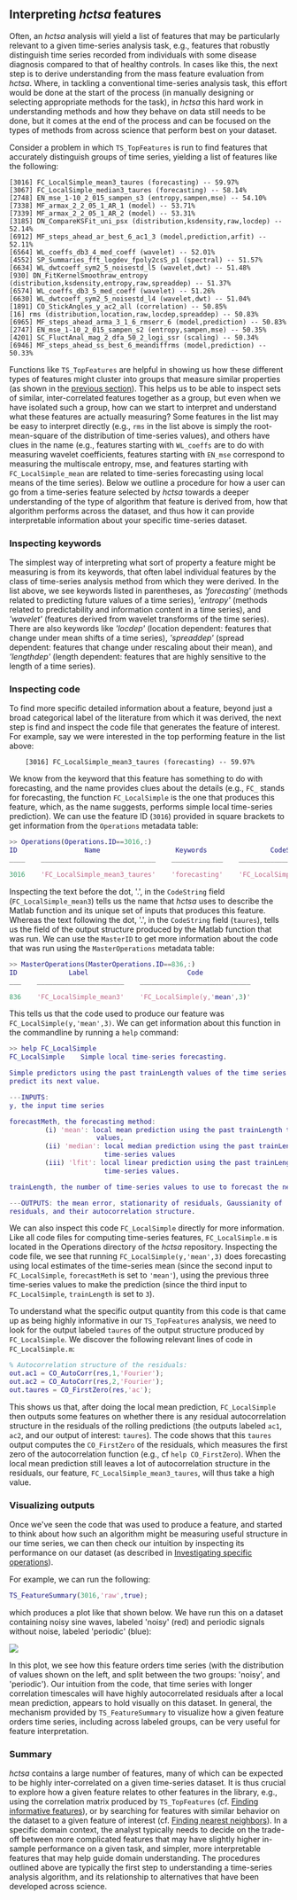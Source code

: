 ## Interpreting _hctsa_ features

Often, an _hctsa_ analysis will yield a list of features that may be particularly relevant to a given time-series analysis task, e.g., features that robustly distinguish time series recorded from individuals with some disease diagnosis compared to that of healthy controls.
In cases like this, the next step is to derive understanding from the mass feature evaluation from _hctsa_.
Where, in tackling a conventional time-series analysis task, this effort would be done at the start of the process (in manually designing or selecting appropriate methods for the task), in _hctsa_ this hard work in understanding methods and how they behave on data still needs to be done, but it comes at the end of the process and can be focused on the types of methods from across science that perform best on your dataset.

Consider a problem in which `TS_TopFeatures` is run to find features that accurately distinguish groups of time series, yielding a list of features like the following:

```
[3016] FC_LocalSimple_mean3_taures (forecasting) -- 59.97%
[3067] FC_LocalSimple_median3_taures (forecasting) -- 58.14%
[2748] EN_mse_1-10_2_015_sampen_s3 (entropy,sampen,mse) -- 54.10%
[7338] MF_armax_2_2_05_1_AR_1 (model) -- 53.71%
[7339] MF_armax_2_2_05_1_AR_2 (model) -- 53.31%
[3185] DN_CompareKSFit_uni_psx (distribution,ksdensity,raw,locdep) -- 52.14%
[6912] MF_steps_ahead_ar_best_6_ac1_3 (model,prediction,arfit) -- 52.11%
[6564] WL_coeffs_db3_4_med_coeff (wavelet) -- 52.01%
[4552] SP_Summaries_fft_logdev_fpoly2csS_p1 (spectral) -- 51.57%
[6634] WL_dwtcoeff_sym2_5_noisestd_l5 (wavelet,dwt) -- 51.48%
[930] DN_FitKernelSmoothraw_entropy (distribution,ksdensity,entropy,raw,spreaddep) -- 51.37%
[6574] WL_coeffs_db3_5_med_coeff (wavelet) -- 51.26%
[6630] WL_dwtcoeff_sym2_5_noisestd_l4 (wavelet,dwt) -- 51.04%
[1891] CO_StickAngles_y_ac2_all (correlation) -- 50.85%
[16] rms (distribution,location,raw,locdep,spreaddep) -- 50.83%
[6965] MF_steps_ahead_arma_3_1_6_rmserr_6 (model,prediction) -- 50.83%
[2747] EN_mse_1-10_2_015_sampen_s2 (entropy,sampen,mse) -- 50.35%
[4201] SC_FluctAnal_mag_2_dfa_50_2_logi_ssr (scaling) -- 50.34%
[6946] MF_steps_ahead_ss_best_6_meandiffrms (model,prediction) -- 50.33%
```

Functions like `TS_TopFeatures` are helpful in showing us how these different types of features might cluster into groups that measure similar properties (as shown in the [previous section](ts_topfeatures.md)). This helps us to be able to inspect sets of similar, inter-correlated features together as a group, but even when we have isolated such a group, how can we start to interpret and understand what these features are actually measuring?
Some features in the list may be easy to interpret directly (e.g., `rms` in the list above is simply the root-mean-square of the distribution of time-series values), and others have clues in the name (e.g., features starting with `WL_coeffs` are to do with measuring wavelet coefficients, features starting with `EN_mse` correspond to measuring the multiscale entropy, mse, and features starting with `FC_LocalSimple_mean` are related to time-series forecasting using local means of the time series).
Below we outline a procedure for how a user can go from a time-series feature selected by _hctsa_ towards a deeper understanding of the type of algorithm that feature is derived from, how that algorithm performs across the dataset, and thus how it can provide interpretable information about your specific time-series dataset.

### Inspecting keywords

The simplest way of interpreting what sort of property a feature might be measuring is from its keywords, that often label individual features by the class of time-series analysis method from which they were derived. In the list above, we see keywords listed in parentheses, as _'forecasting'_ \(methods related to predicting future values of a time series\), _'entropy'_ \(methods related to predictability and information content in a time series\), and _'wavelet'_ \(features derived from wavelet transforms of the time series\). There are also keywords like _'locdep'_ \(location dependent: features that change under mean shifts of a time series\), _'spreaddep'_ \(spread dependent: features that change under rescaling about their mean\), and _'lengthdep'_ \(length dependent: features that are highly sensitive to the length of a time series\).

### Inspecting code

To find more specific detailed information about a feature, beyond just a broad categorical label of the literature from which it was derived, the next step is find and inspect the code file that generates the feature of interest. For example, say we were interested in the top performing feature in the list above:
```
    [3016] FC_LocalSimple_mean3_taures (forecasting) -- 59.97%
```
We know from the keyword that this feature has something to do with forecasting, and the name provides clues about the details (e.g., `FC_` stands for forecasting, the function `FC_LocalSimple` is the one that produces this feature, which, as the name suggests, performs simple local time-series prediction).
We can use the feature ID (`3016`) provided in square brackets to get information from the `Operations` metadata table:

```matlab
>> Operations(Operations.ID==3016,:)
ID                 Name                   Keywords                CodeString              MasterID
____    _____________________________    _____________    _____________________________    ________

3016    'FC_LocalSimple_mean3_taures'    'forecasting'    'FC_LocalSimple_mean3.taures'    836
```

Inspecting the text before the dot, '.', in the `CodeString` field (`FC_LocalSimple_mean3`) tells us the name that _hctsa_ uses to describe the Matlab function and its unique set of inputs that produces this feature. Whereas the text following the dot, '.', in the `CodeString` field (`taures`), tells us the field of the output structure produced by the Matlab function that was run.
We can use the `MasterID` to get more information about the code that was run using the `MasterOperations` metadata table:

```matlab
>> MasterOperations(MasterOperations.ID==836,:)
ID             Label                         Code
___    ______________________    ____________________________

836    'FC_LocalSimple_mean3'    'FC_LocalSimple(y,'mean',3)'
```

This tells us that the code used to produce our feature was `FC_LocalSimple(y,'mean',3)`.
We can get information about this function in the commandline by running a `help` command:

```matlab
>> help FC_LocalSimple
FC_LocalSimple    Simple local time-series forecasting.

Simple predictors using the past trainLength values of the time series to
predict its next value.

---INPUTS:
y, the input time series

forecastMeth, the forecasting method:
         (i) 'mean': local mean prediction using the past trainLength time-series
                      values,
         (ii) 'median': local median prediction using the past trainLength
                        time-series values
         (iii) 'lfit': local linear prediction using the past trainLength
                        time-series values.

trainLength, the number of time-series values to use to forecast the next value

---OUTPUTS: the mean error, stationarity of residuals, Gaussianity of
residuals, and their autocorrelation structure.
```

We can also inspect this code `FC_LocalSimple` directly for more information. Like all code files for computing time-series features, `FC_LocalSimple.m` is located in the Operations directory of the _hctsa_ repository. Inspecting the code file, we see that running `FC_LocalSimple(y,'mean',3)` does forecasting using local estimates of the time-series mean (since the second input to `FC_LocalSimple`, `forecastMeth` is set to `'mean'`), using the previous three time-series values to make the prediction (since the third input to `FC_LocalSimple`, `trainLength` is set to `3`).

To understand what the specific output quantity from this code is that came up as being highly informative in our `TS_TopFeatures` analysis, we need to look for the output labeled `taures` of the output structure produced by `FC_LocalSimple`. We discover the following relevant lines of code in `FC_LocalSimple.m`:
```matlab
% Autocorrelation structure of the residuals:
out.ac1 = CO_AutoCorr(res,1,'Fourier');
out.ac2 = CO_AutoCorr(res,2,'Fourier');
out.taures = CO_FirstZero(res,'ac');
```
This shows us that, after doing the local mean prediction, `FC_LocalSimple` then outputs some features on whether there is any residual autocorrelation structure in the residuals of the rolling predictions (the outputs labeled `ac1`, `ac2`, and our output of interest: `taures`). The code shows that this `taures` output computes the `CO_FirstZero` of the residuals, which measures the first zero of the autocorrelation function (e.g., cf `help CO_FirstZero`).
When the local mean prediction still leaves a lot of autocorrelation structure in the residuals, our feature, `FC_LocalSimple_mean3_taures`, will thus take a high value.

### Visualizing outputs
Once we've seen the code that was used to produce a feature, and started to think about how such an algorithm might be measuring useful structure in our time series, we can then check our intuition by inspecting its performance on our dataset (as described in [Investigating specific operations](feature_summary.md)).

For example, we can run the following:

```matlab
TS_FeatureSummary(3016,'raw',true);
```
which produces a plot like that shown below. We have run this on a dataset containing noisy sine waves, labeled 'noisy' (red) and periodic signals without noise, labeled 'periodic' (blue):

![](img/FeatureSummaryForInterpretation.png)

In this plot, we see how this feature orders time series (with the distribution of values shown on the left, and split between the two groups: 'noisy', and 'periodic'). Our intuition from the code, that time series with longer correlation timescales will have highly autocorrelated residuals after a local mean prediction, appears to hold visually on this dataset. In general, the mechanism provided by `TS_FeatureSummary` to visualize how a given feature orders time series, including across labeled groups, can be very useful for feature interpretation.

### Summary
_hctsa_ contains a large number of features, many of which can be expected to be highly inter-correlated on a given time-series dataset. It is thus crucial to explore how a given feature relates to other features in the library, e.g., using the correlation matrix produced by `TS_TopFeatures` (cf. [Finding informative features](ts_topfeatures.md)), or by searching for features with similar behavior on the dataset to a given feature of interest (cf. [Finding nearest neighbors](sim_search.md)).
In a specific domain context, the analyst typically needs to decide on the trade-off between more complicated features that may have slightly higher in-sample performance on a given task, and simpler, more interpretable features that may help guide domain understanding. The procedures outlined above are typically the first step to understanding a time-series analysis algorithm, and its relationship to alternatives that have been developed across science.

